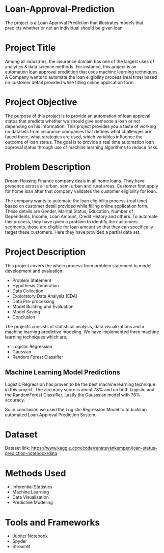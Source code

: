 # Loan-Approval-Prediction
The project is a Loan Approval Prediction that illustrates models that predicts whether or not an individual should be given loan
# Project Title

Among all industries, the insurance domain has one of the largest uses of analytics & data science methods.
For instance, this project is an automation loan approval prediction that uses machine learning techniques.
A Company wants to automate the loan eligibility process (real time) based on customer detail provided while filling online application form

# Project Objective
The purpose of this project is to provide an automation of loan approval status that predicts whether we should give someone a loan or not 
depending on his information.
This project provides you a taste of working on datasets from insurance companies that defines
 what challenges are faced there, what strategies are used, which variables influence the outcome of loan status.
 The goal is to provide a real time automation loan approval status through use of machine learning algorithms to reduce risks.

# Problem Description
 Dream Housing Finance company deals in all home loans. They have presence across all urban, semi urban and rural areas. Customer first apply for home loan after that company validates the customer eligibility for loan.

The company wants to automate the loan eligibility process (real time) based on customer detail provided while filling online application form.
These details are Gender, Marital Status, Education, Number of Dependents, Income, Loan Amount, Credit History and others. To automate this process,
they have given a problem to identify the customers segments, those are eligible for loan amount so that they can specifically target these customers.
Here they have provided a partial data set.

# Project Description

This project covers the whole process from problem statement to model development and evaluation:

- Problem Statement
- Hypothesis Generation
- Data Collection
- Exploratory Data Analysis (EDA)
- Data Pre-processing
- Model Building and Evaluation
- Model Saving
- Conclusion

The projects consists of statistical analysis, data visualizations and a machine
learning predictive modeling.
We have implemented three machine learning techniques which are;
- Logistic Regression
- Gaussian
- Random Forest Classifier

## Machine Learning Model Predictions

Logistic Regression has proven to be the best machine learning
technique in this project. The accuracy score is about 78% and on both Logistic and the RandomForest Classifier. 
Lastly the Gausssian model with 76% accuracy.

So in conclusion we used the Logistic Regression Model to to build an automated
Loan Approval Prediction System.

# Dataset

Dataset link: https://www.kaggle.com/code/renatevankempen/loan-status-prediction-notebook/data

# Methods Used

- Inferential Statistics
- Machine Learning
- Data Visualization
- Predictive Modeling

# Tools and Frameworks

- Jupiter Notebook
- Spyder
- Streamlit

